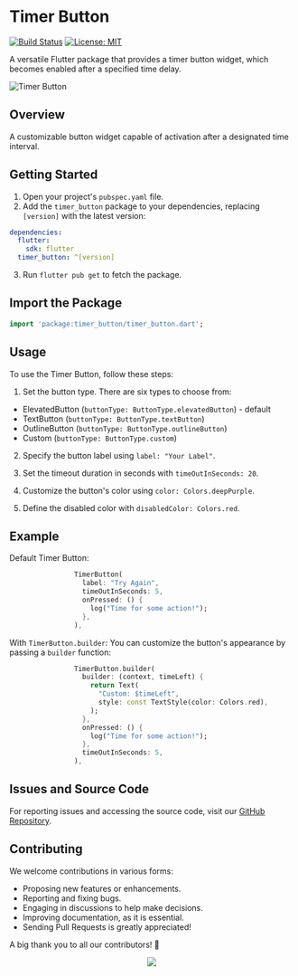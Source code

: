 # Timer Button

[![Build Status](https://img.shields.io/badge/build-2.1.1-brightgreen)](https://github.com/ProjectAJ14/timer_button)
[![License: MIT](https://img.shields.io/badge/license-MIT-blue.svg)](https://opensource.org/licenses/MIT)

A versatile Flutter package that provides a timer button widget, which becomes enabled after a
specified time delay.

![Timer Button](https://cdn-images-1.medium.com/max/640/1*NhgmN1C4ltcQA-o34SYbIQ.gif)

## Overview

A customizable button widget capable of activation after a designated time interval.

## Getting Started

1. Open your project's `pubspec.yaml` file.
2. Add the `timer_button` package to your dependencies, replacing `[version]` with the latest
   version:

```yaml
dependencies:
  flutter:
    sdk: flutter
  timer_button: ^[version]
```

3. Run `flutter pub get` to fetch the package.

## Import the Package

```dart
import 'package:timer_button/timer_button.dart';
```

## Usage

To use the Timer Button, follow these steps:

1. Set the button type. There are six types to choose from:

- ElevatedButton (`buttonType: ButtonType.elevatedButton`) - default
- TextButton (`buttonType: ButtonType.textButton`)
- OutlineButton (`buttonType: ButtonType.outlineButton`)
- Custom (`buttonType: ButtonType.custom`)

2. Specify the button label using `label: "Your Label"`.

3. Set the timeout duration in seconds with `timeOutInSeconds: 20`.

4. Customize the button's color using `color: Colors.deepPurple`.

5. Define the disabled color with `disabledColor: Colors.red`.

## Example

Default Timer Button:
```dart
                TimerButton(
                  label: "Try Again",
                  timeOutInSeconds: 5,
                  onPressed: () {
                    log("Time for some action!");
                  },
                ),
```

With `TimerButton.builder`: You can customize the button's appearance by passing a `builder`
function:
```dart
                TimerButton.builder(
                  builder: (context, timeLeft) {
                    return Text(
                      "Custom: $timeLeft",
                      style: const TextStyle(color: Colors.red),
                    );
                  },
                  onPressed: () {
                    log("Time for some action!");
                  },
                  timeOutInSeconds: 5,
                ),
```

## Issues and Source Code

For reporting issues and accessing the source code, visit
our [GitHub Repository](https://github.com/ProjectAJ14/timer_button).

## Contributing

We welcome contributions in various forms:

- Proposing new features or enhancements.
- Reporting and fixing bugs.
- Engaging in discussions to help make decisions.
- Improving documentation, as it is essential.
- Sending Pull Requests is greatly appreciated!

A big thank you to all our contributors! 🙌
</br>
<div align="center">
  <a href="https://github.com/ProjectAJ14/timer_button/graphs/contributors">
    <img src="https://contrib.rocks/image?repo=ProjectAJ14/timer_button" />
  </a>
</div>
